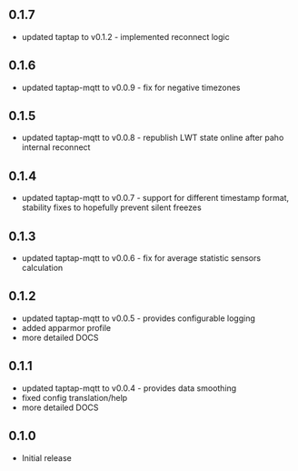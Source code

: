 <!-- https://developers.home-assistant.io/docs/add-ons/presentation#keeping-a-changelog -->

## 0.1.7

- updated taptap to v0.1.2 - implemented reconnect logic
  
## 0.1.6

- updated taptap-mqtt to v0.0.9 - fix for negative timezones

## 0.1.5

- updated taptap-mqtt to v0.0.8 - republish LWT state online after paho internal reconnect

## 0.1.4

- updated taptap-mqtt to v0.0.7 - support for different timestamp format, stability fixes to hopefully prevent silent freezes

## 0.1.3

- updated taptap-mqtt to v0.0.6 - fix for average statistic sensors calculation

## 0.1.2

- updated taptap-mqtt to v0.0.5 - provides configurable logging
- added apparmor profile
- more detailed DOCS

## 0.1.1

- updated taptap-mqtt to v0.0.4 - provides data smoothing
- fixed config translation/help
- more detailed DOCS

## 0.1.0

- Initial release

